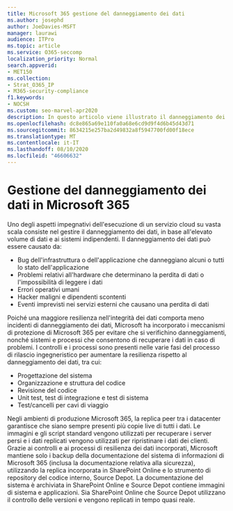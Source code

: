 ```yaml
---
title: Microsoft 365 gestione del danneggiamento dei dati
ms.author: josephd
author: JoeDavies-MSFT
manager: laurawi
audience: ITPro
ms.topic: article
ms.service: O365-seccomp
localization_priority: Normal
search.appverid:
- MET150
ms.collection:
- Strat_O365_IP
- M365-security-compliance
f1.keywords:
- NOCSH
ms.custom: seo-marvel-apr2020
description: In questo articolo viene illustrato il danneggiamento dei dati in Microsoft 365 e gli sforzi compiuti da Microsoft per impedire e recuperare i dati.
ms.openlocfilehash: dc8e865a69e110fa0a68e6cd9d9f4d6b45d43d71
ms.sourcegitcommit: 8634215e257ba2d49832a8f5947700fd00f18ece
ms.translationtype: MT
ms.contentlocale: it-IT
ms.lasthandoff: 08/10/2020
ms.locfileid: "46606632"
---
```

# <a name="dealing-with-data-corruption-in-microsoft-365"></a>Gestione del danneggiamento dei dati in Microsoft 365

Uno degli aspetti impegnativi dell'esecuzione di un servizio cloud su vasta scala consiste nel gestire il danneggiamento dei dati, in base all'elevato volume di dati e ai sistemi indipendenti. Il danneggiamento dei dati può essere causato da:

- Bug dell'infrastruttura o dell'applicazione che danneggiano alcuni o tutti lo stato dell'applicazione
- Problemi relativi all'hardware che determinano la perdita di dati o l'impossibilità di leggere i dati
- Errori operativi umani
- Hacker maligni e dipendenti scontenti
- Eventi imprevisti nei servizi esterni che causano una perdita di dati

Poiché una maggiore resilienza nell'integrità dei dati comporta meno incidenti di danneggiamento dei dati, Microsoft ha incorporato i meccanismi di protezione di Microsoft 365 per evitare che si verifichino danneggiamenti, nonché sistemi e processi che consentono di recuperare i dati in caso di problemi. I controlli e i processi sono presenti nelle varie fasi del processo di rilascio ingegneristico per aumentare la resilienza rispetto al danneggiamento dei dati, tra cui:

- Progettazione del sistema
- Organizzazione e struttura del codice
- Revisione del codice
- Unit test, test di integrazione e test di sistema
- Test/cancelli per cavi di viaggio

Negli ambienti di produzione Microsoft 365, la replica peer tra i datacenter garantisce che siano sempre presenti più copie live di tutti i dati. Le immagini e gli script standard vengono utilizzati per recuperare i server persi e i dati replicati vengono utilizzati per ripristinare i dati dei clienti. Grazie ai controlli e ai processi di resilienza dei dati incorporati, Microsoft mantiene solo i backup della documentazione del sistema di informazioni di Microsoft 365 (inclusa la documentazione relativa alla sicurezza), utilizzando la replica incorporata in SharePoint Online e lo strumento di repository del codice interno, Source Depot. La documentazione del sistema è archiviata in SharePoint Online e Source Depot contiene immagini di sistema e applicazioni. Sia SharePoint Online che Source Depot utilizzano il controllo delle versioni e vengono replicati in tempo quasi reale.
